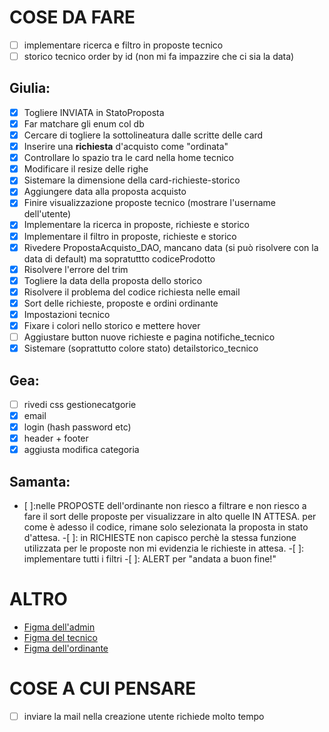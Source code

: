 # COSE DA FARE
-[ ] implementare ricerca e filtro in proposte tecnico
-[ ] storico tecnico order by id (non mi fa impazzire che ci sia la data)

## Giulia:
- [x] Togliere INVIATA in StatoProposta
- [x] Far matchare gli enum col db
- [x] Cercare di togliere la sottolineatura dalle scritte delle card
- [x] Inserire una **richiesta** d'acquisto come "ordinata"
- [x] Controllare lo spazio tra le card nella home tecnico
- [x] Modificare il resize delle righe
- [x] Sistemare la dimensione della card-richieste-storico
- [x] Aggiungere data alla proposta acquisto
- [x] Finire visualizzazione proposte tecnico (mostrare l'username dell'utente)
- [x] Implementare la ricerca in proposte, richieste e storico
- [x] Implementare il filtro in proposte, richieste e storico
- [x] Rivedere PropostaAcquisto_DAO, mancano data (si può risolvere con la data di default) ma sopratuttto codiceProdotto
- [x] Risolvere l'errore del trim
- [x] Togliere la data della proposta dello storico
- [x] Risolvere il problema del codice richiesta nelle email
- [x] Sort delle richieste, proposte e ordini ordinante
- [x] Impostazioni tecnico
- [x] Fixare i colori nello storico e mettere hover
- [ ] Aggiustare button nuove richieste e pagina notifiche_tecnico
- [x] Sistemare (soprattutto colore stato) detailstorico_tecnico

## Gea:
- [ ] rivedi css gestionecatgorie
- [x] email
- [x] login (hash password etc)
- [x] header + footer
- [x] aggiusta modifica categoria

## Samanta:
- [ ]:nelle PROPOSTE dell'ordinante non riesco a filtrare e non riesco a fare il sort delle proposte per visualizzare in alto quelle IN ATTESA. per come è adesso il codice, rimane solo selezionata la proposta in stato d'attesa.
-[ ]: in RICHIESTE non capisco perchè la stessa funzione utilizzata per le proposte non mi evidenzia le richieste in attesa.
-[ ]: implementare tutti i filtri
-[ ]: ALERT per "andata a buon fine!"


# ALTRO
- [Figma dell'admin](https://www.figma.com/file/c6hYZIz2AJhbynd5b2UdG1?node-id=0-1&t=uapcU6HHGd49wdL5-0&type=whiteboard)
- [Figma del tecnico](https://www.figma.com/board/0ZPJHIJs8QkLfjyrD49TUD/Prototipo-tecnico?node-id=0-1&t=G3JxyWIsZNVApCBr-1)
- [Figma dell'ordinante](https://www.figma.com/board/Hdn2GgIKPyrXPcuaPm8Rmh/Bozza-Ordinante?node-id=0-1&t=Zk8EPDTFiqD4A2yj-0)

# COSE A CUI PENSARE
-[ ] inviare la mail nella creazione utente richiede molto tempo
